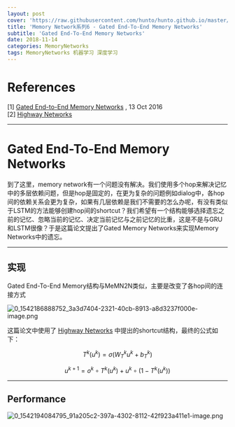 ```yaml
---
layout: post
cover: 'https://raw.githubusercontent.com/hunto/hunto.github.io/master/assets/img/MemoryNetworks/1542186893441-3a3d7404-2321-40cb-8913-a8d3237f000e-image.png'
title: 'Memory Network系列6 - Gated End-To-End Memory Networks'
subtitle: 'Gated End-To-End Memory Networks'
date: 2018-11-14
categories: MemoryNetworks
tags: MemoryNetworks 机器学习 深度学习
---
```


# References
[1] [Gated End-to-End Memory Networks](https://arxiv.org/abs/1610.04211) , 13 Oct 2016   
[2] [Highway Networks](https://arxiv.org/abs/1505.00387)   

---

# Gated End-To-End Memory Networks

到了这里，memory network有一个问题没有解决。我们使用多个hop来解决记忆中的多层依赖问题，但是hop是固定的，在更为复杂的问题例如dialog中，各hop间的依赖关系会更为复杂，如果有几层依赖是我们不需要的怎么办呢，有没有类似于LSTM的方法能够创建hop间的shortcut？我们希望有一个结构能够选择遗忘之前的记忆、忽略当前的记忆、决定当前记忆与之前记忆的比重，这是不是与GRU和LSTM很像？于是这篇论文提出了Gated Memory Networks来实现Memory Networks中的遗忘。

---

## 实现
Gated End-To-End Memory结构与MeMN2N类似，主要是改变了各hop间的连接方式

![0_1542186888752_3a3d7404-2321-40cb-8913-a8d3237f000e-image.png](https://raw.githubusercontent.com/hunto/hunto.github.io/master/assets/img/MemoryNetworks/1542186893441-3a3d7404-2321-40cb-8913-a8d3237f000e-image.png) 

这篇论文中使用了 [Highway Networks](https://arxiv.org/abs/1505.00387) 中提出的shortcut结构，最终的公式如下：

$$T^k (u^k) = \sigma (W^k_Tu^k + b_T^k)$$

$$u^{k+1} = o^k \circ T^k(u^k)+u^k\circ (1 -  T^k(u^k))$$

---

## Performance

![0_1542194084795_91a205c2-397a-4302-8112-42f923a411e1-image.png](https://raw.githubusercontent.com/hunto/hunto.github.io/master/assets/img/MemoryNetworks/1542194086824-91a205c2-397a-4302-8112-42f923a411e1-image.png) 

